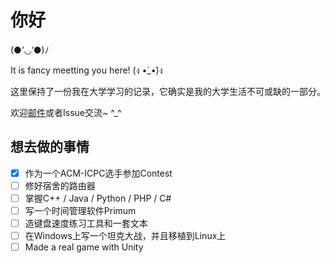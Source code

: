 # 你好

(●’◡’●)ﾉ

It is fancy meetting you here! (ง •̀_•́)ง

这里保持了一份我在大学学习的记录，它确实是我的大学生活不可或缺的一部分。

欢迎[邮件](mailto:lightyears1998@hotmail.com)或者Issue交流~ ^\_^

## 想去做的事情

- [X] 作为一个ACM-ICPC选手参加Contest
- [ ] 修好宿舍的路由器
- [ ] 掌握C++ / Java / Python / PHP / C#
- [ ] 写一个时间管理软件Primum
- [ ] 造键盘速度练习工具和一套文本
- [ ] 在Windows上写一个坦克大战，并且移植到Linux上
- [ ] Made a real game with Unity
